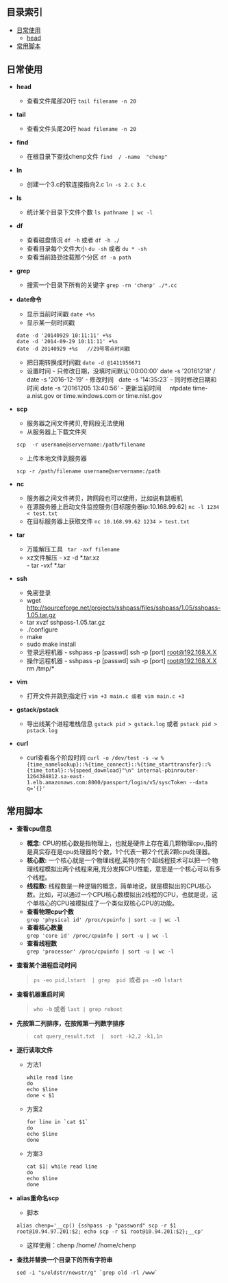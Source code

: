 ## 目录索引

- [日常使用](#日常使用)
	- [head](**head**)
- [常用脚本](#常用脚本)


## 日常使用
- **head**  
	- 查看文件尾部20行 `tail filename -n 20`  
- **tail**
	- 查看文件头尾20行 `head filename -n 20`  
- **find**
	- 在根目录下查找chenp文件 `find  / -name  "chenp" `
- **ln**
	- 创建一个3.c的软连接指向2.c `ln -s 2.c 3.c`  
- **ls**
	- 统计某个目录下文件个数 `ls pathname | wc -l`  
- **df**
	- 查看磁盘情况 `df -h` 或者 `df -h ./`  
	- 查看目录每个文件大小 `du -sh` 或者 `du * -sh`  
	- 查看当前路劲挂载那个分区 `df -a path`
- **grep**
	- 搜索一个目录下所有的关键字 `grep -rn 'chenp' ./*.cc`

- **date命令**
  - 显示当前时间戳  `date +%s`
  - 显示某一刻时间戳
  ```
  date -d '20140929 10:11:11' +%s
  date -d '2014-09-29 10:11:11' +%s
  date -d 20140929 +%s   //29号零点时间戳
  ```
  - 把日期转换成时间戳  `date -d @1411956671`
  - 设置时间 
    	- 只修改日期，没填时间默认'00:00:00'
      date -s '20161218' / date -s '2016-12-19'
    	- 修改时间
      date -s '14:35:23`
    	- 同时修改日期和时间
      date -s '20161205 13:40:56'
    	- 更新当前时间
      ntpdate time-a.nist.gov or time.windows.com or time.nist.gov
      
- **scp**
  - 服务器之间文件拷贝,夸网段无法使用
  - 从服务器上下载文件夹
  ```
  scp  -r username@servername:/path/filename
  ```
  - 上传本地文件到服务器
  ```
  scp -r /path/filename username@servername:/path
  ```

- **nc**
  - 服务器之间文件拷贝，跨网段也可以使用，比如说有跳板机
  - 在源服务器上启动文件监控服务(目标服务器ip:10.168.99.62)
  `nc -l 1234 < test.txt`
  - 在目标服务器上获取文件
  `nc 10.168.99.62 1234 > test.txt`

- **tar**
  - 万能解压工具 ` tar -axf filename`  
  - xz文件解压 
  		- xz -d   *.tar.xz  
  		- tar -vxf  *.tar


- **ssh**
  -  免密登录
  - wget http://sourceforge.net/projects/sshpass/files/sshpass/1.05/sshpass-1.05.tar.gz 
  - tar xvzf sshpass-1.05.tar.gz 
  - ./configure 
  - make 
  - sudo make install 
  - 登录远程机器
    	- sshpass -p [passwd] ssh -p [port] root@192.168.X.X 
  - 操作远程机器 
  		- sshpass -p [passwd] ssh -p [port] root@192.168.X.X rm /tmp/* 

- **vim**  
	- 打开文件并跳到指定行 `vim +3 main.c 或者 vim main.c +3`  

- **gstack/pstack**
	- 导出线某个进程堆栈信息 `gstack pid > gstack.log` 或者 `pstack pid > pstack.log`
- **curl**
	- curl查看各个阶段时间 `curl -o /dev/test -s -w %{time_namelookup}::%{time_connect}::%{time_starttransfer}::%{time_total}::%{speed_download}"\n" internal-pbinrouter-1264384812.sa-east-1.elb.amazonaws.com:8000/passport/login/v5/syscToken --data q='{}'`

## 常用脚本 
- **查看cpu信息**
	- **概念:** CPU的核心数是指物理上，也就是硬件上存在着几颗物理cpu,指的是真实存在是cpu处理器的个数，1个代表一颗2个代表2颗cpu处理器。
	- **核心数:** 一个核心就是一个物理线程,英特尔有个超线程技术可以把一个物理线程模拟出两个线程来用,充分发挥CPU性能，意思是一个核心可以有多个线程。
	- **线程数:** 线程数是一种逻辑的概念，简单地说，就是模拟出的CPU核心数。比如，可以通过一个CPU核心数模拟出2线程的CPU，也就是说，这个单核心的CPU被模拟成了一个类似双核心CPU的功能。  
  - **查看物理cpu个数**  
  `grep 'physical id' /proc/cpuinfo | sort -u | wc -l`  
  - **查看核心数量**  
  `grep 'core id' /proc/cpuinfo | sort -u | wc -l`  
  - **查看线程数**    
  `grep 'processor' /proc/cpuinfo | sort -u | wc -l`  

- **查看某个进程启动时间**
	> `ps -eo pid,lstart  | grep  pid`  或者 `ps -eO lstart` 

- **查看机器重启时间** 
	> `who -b` 或者 `last | grep reboot`  

- **先按第二列排序，在按照第一列数字排序**
	> `cat query_result.txt  |  sort -k2,2 -k1,1n `  

- **逐行读取文件**
  - 方法1
    ``` 
    while read line
    do
    echo $line
    done < $1
    ```
  - 方案2
    ```
    for line in `cat $1`
    do
    echo $line
    done
    ```
  - 方案3
    ``` 
    cat $1| while read line
    do
    echo $line
    done
    ```
- **alias重命名scp** 
  - 脚本 
  
  ```
  alias chenp='__cp() {sshpass -p "password" scp -r $1 root@10.94.97.201:$2; echo scp -r $1 root@10.94.201:$2};__cp'
  ``` 
  - 这样使用：chenp /home/ /home/chenp

- **查找并替换一个目录下的所有字符串** 
	``` 
	sed -i "s/oldstr/newstr/g" `grep old -rl /www` 
	```
	
  
